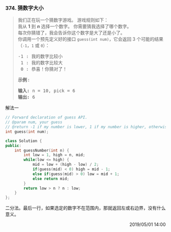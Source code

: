 ### 374. 猜数字大小

> <div class="content__2ebE"><p>我们正在玩一个猜数字游戏。 游戏规则如下：<br>
> 我从&nbsp;<strong>1</strong>&nbsp;到&nbsp;<em><strong>n</strong></em>&nbsp;选择一个数字。
> 你需要猜我选择了哪个数字。<br> 每次你猜错了，我会告诉你这个数字是大了还是小了。<br>
> 你调用一个预先定义好的接口&nbsp;<code>guess(int num)</code>，它会返回 3
> 个可能的结果（<code>-1</code>，<code>1</code>&nbsp;或 <code>0</code>）：</p>
> 
> <pre>-1 : 我的数字比较小  
>  1 : 我的数字比较大  
>  0 : 恭喜！你猜对了！ </pre>
> 
> <p><strong>示例 :</strong></p>
> 
> <pre><strong>输入: </strong>n = 10, pick = 6 
> <strong>输出: </strong>6</pre> </div>

解法一
```cpp
// Forward declaration of guess API.
// @param num, your guess
// @return -1 if my number is lower, 1 if my number is higher, otherwise return 0
int guess(int num);

class Solution {
public:
    int guessNumber(int n) {
        int low = 1, high = n, mid;
        while(low <= high) {
            mid = low + (high - low) / 2;
            if(guess(mid) < 0) high = mid - 1;
            else if(guess(mid) > 0) low = mid + 1;
            else return mid;
        }
        return low > n ? n : low;
    }
};
```

二分法。最后一行，如果选定的数字不在范围内，那就返回左或右边界，没有什么意义。

<div style="text-align: right"> 2019/05/01 14:00  </div>
